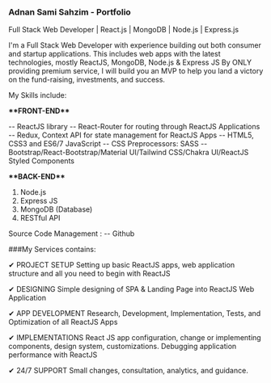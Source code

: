 ### Adnan Sami Sahzim - Portfolio

Full Stack Web Developer | React.js | MongoDB | Node.js | Express.js

I'm a Full Stack Web Developer with experience building out both consumer and startup applications. This includes web apps with the latest technologies, mostly ReactJS, MongoDB, Node.js & Express JS By ONLY providing premium service, I will build you an MVP to help you land a victory on the fund-raising, investments, and success.

My Skills include:

**\*\***FRONT-END**\*\***

-- ReactJS library
-- React-Router for routing through ReactJS Applications
-- Redux, Context API for state management for ReactJS Apps
-- HTML5, CSS3 and ES6/7 JavaScript
-- CSS Preprocessors: SASS
-- Bootstrap/React-Bootstrap/Material UI/Tailwind CSS/Chakra UI/ReactJS Styled Components

**\*\***BACK-END**\*\***

1. Node.js
2. Express JS
3. MongoDB (Database)
4. RESTful API

Source Code Management :
-- Github

###My Services contains:

✔ PROJECT SETUP
Setting up basic ReactJS apps, web application structure and all you need to begin with ReactJS

✔ DESIGNING
Simple designing of SPA & Landing Page into ReactJS Web Application

✔ APP DEVELOPMENT
Research, Development, Implementation, Tests, and Optimization of all ReactJS Apps

✔ IMPLEMENTATIONS
React JS app configuration, change or implementing components, design system, customizations.
Debugging application performance with ReactJS

✔ 24/7 SUPPORT
Small changes, consultation, analytics, and guidance.
